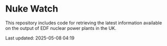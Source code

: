 # Nuke Watch

This repository includes code for retrieving the latest information available on the output of EDF nuclear power plants in the UK.

Last updated: 2025-05-08 04:19